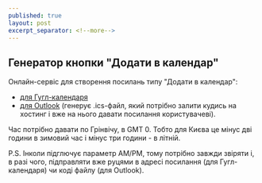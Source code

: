 ```yaml
---
published: true
layout: post
excerpt_separator: <!--more-->
---
```




## Генератор кнопки "Додати в календар"
Онлайн-сервіс для створення посилань типу "Додати в календар":
* [для Гугл-календаря](https://jennamolby.com/tools/google-calendar-link-generator/)
* [для Outlook](https://jennamolby.com/tools/ics-link-generator/) (генерує .ics-файл, який потрібно залити кудись на хостинг і вже на нього давати посилання користувачеві).

Час потрібно давати по Грінвічу, в GMT 0. Тобто для Києва це мінус дві години в зимовий час і мінус три години - в літній. 

P.S. Інколи підглючує параметр AM/PM, тому потрібно завжди звіряти і, в разі чого, підправляти вже руцями в адресі посилання (для Гугл-календаря) чи коді файлу (для Outlook).
